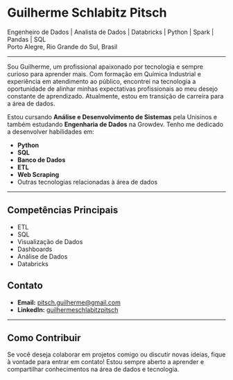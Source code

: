 # Guilherme Schlabitz Pitsch

Engenheiro de Dados | Analista de Dados | Databricks | Python | Spark | Pandas | SQL  
Porto Alegre, Rio Grande do Sul, Brasil

---

Sou Guilherme, um profissional apaixonado por tecnologia e sempre curioso para aprender mais. Com formação em Química Industrial e experiência em atendimento ao público, encontrei na tecnologia a oportunidade de alinhar minhas expectativas profissionais ao meu desejo constante de aprendizado. Atualmente, estou em transição de carreira para a área de dados.

Estou cursando **Análise e Desenvolvimento de Sistemas** pela Unisinos e também estudando **Engenharia de Dados** na Growdev. Tenho me dedicado a desenvolver habilidades em:

- **Python**
- **SQL**
- **Banco de Dados**
- **ETL**
- **Web Scraping**
- Outras tecnologias relacionadas à área de dados

---

## Competências Principais
- ETL
- SQL
- Visualização de Dados
- Dashboards
- Análise de Dados
- Databricks


<!--

## Formação Acadêmica

- **Growdev**  
  Formação em Engenharia de Dados (março de 2024 - dezembro de 2024)

- **Universidade do Vale do Rio dos Sinos (Unisinos)**  
  Graduação em Análise e Desenvolvimento de Sistemas (2019 - 2025)

- **PUCRS - Pontifícia Universidade Católica do Rio Grande do Sul**  
  Bacharelado em Química Industrial (2010 - 2015)

--->



## Contato

- **Email:** [pitsch.guilherme@gmail.com](mailto:pitsch.guilherme@gmail.com)
- **LinkedIn:** [guilhermeschlabitzpitsch](https://www.linkedin.com/in/guilhermeschlabitzpitsch)

---

## Como Contribuir
Se você deseja colaborar em projetos comigo ou discutir novas ideias, fique à vontade para entrar em contato! Estou sempre aberto a aprender e compartilhar conhecimentos na área de dados e tecnologia.


